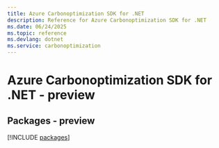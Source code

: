 ```yaml
---
title: Azure Carbonoptimization SDK for .NET
description: Reference for Azure Carbonoptimization SDK for .NET
ms.date: 06/24/2025
ms.topic: reference
ms.devlang: dotnet
ms.service: carbonoptimization
---
```

# Azure Carbonoptimization SDK for .NET - preview
## Packages - preview
[!INCLUDE [packages](carbonoptimization-index.md)]